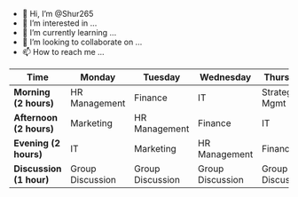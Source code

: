 - 👋 Hi, I’m @Shur265
- 👀 I’m interested in ...
- 🌱 I’m currently learning ...
- 💞️ I’m looking to collaborate on ...
- 📫 How to reach me ...

<!---
Shur265/Shur265 is a ✨ special ✨ repository because its `README.md` (this file) appears on your GitHub profile.
You can click the Preview link to take a look at your changes.
--->
| Time                 | Monday            | Tuesday           | Wednesday         | Thursday          | Friday            | Saturday          | Sunday            |
|----------------------|-------------------|-------------------|-------------------|-------------------|-------------------|-------------------|-------------------|
| **Morning (2 hours)**| HR Management    | Finance           | IT                | Strategic Mgmt    | Marketing         | Review/Summary    | Review/Summary    |
| **Afternoon (2 hours)**| Marketing        | HR Management    | Finance           | IT                | Strategic Mgmt    | Review/Summary    | Review/Summary    |
| **Evening (2 hours)** | IT                | Marketing         | HR Management    | Finance           | Strategic Mgmt    | Review/Summary    | Review/Summary    |
| **Discussion (1 hour)**| Group Discussion | Group Discussion | Group Discussion | Group Discussion | Group Discussion | Group Discussion | Group Discussion |
